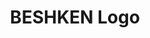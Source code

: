 ---
layout: media
title: "BESHKEN Logo"
categories: visual
excerpt: "Generative lettering effects done in Touchdesigner."
show_excerpt: true
ads: false
share: false
show_url: false
video:
  id: 325909596
---